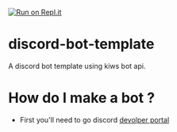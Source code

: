 [![Run on Repl.it](https://repl.it/badge/github/justt-jay/discord-bot-template)](https://repl.it/github/justt-jay/discord-bot-template)
# discord-bot-template
A discord bot template using kiws bot api.

# How do I make a bot ?
- First you'll need to go discord [devolper portal](https://discord.dev)

